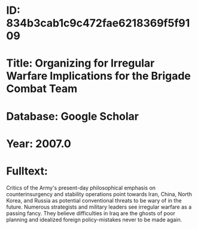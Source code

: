 # ID: 834b3cab1c9c472fae6218369f5f9109
# Title: Organizing for Irregular Warfare Implications for the Brigade Combat Team
# Database: Google Scholar
# Year: 2007.0
# Fulltext:
Critics of the Army's present-day philosophical emphasis on counterinsurgency and stability operations point towards Iran, China, North Korea, and Russia as potential conventional threats to be wary of in the future.
Numerous strategists and military leaders see irregular warfare as a passing fancy.
They believe difficulties in Iraq are the ghosts of poor planning and idealized foreign policy-mistakes never to be made again.